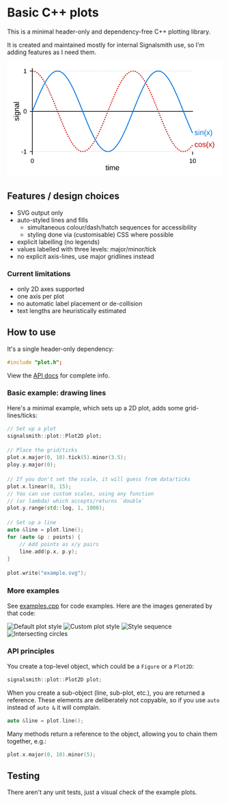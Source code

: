 # Basic C++ plots

This is a minimal header-only and dependency-free C++ plotting library.

It is created and maintained mostly for internal Signalsmith use, so I'm adding features as I need them.

![example plot](doc/examples/default-2d.svg)

## Features / design choices

* SVG output only
* auto-styled lines and fills
	* simultaneous colour/dash/hatch sequences for accessibility
	* styling done via (customisable) CSS where possible
* explicit labelling (no legends)
* values labelled with three levels: major/minor/tick
* no explicit axis-lines, use major gridlines instead

### Current limitations

* only 2D axes supported
* one axis per plot
* no automatic label placement or de-collision
* text lengths are heuristically estimated

## How to use

It's a single header-only dependency:

```cpp
#include "plot.h";
```

View the [API docs](https://signalsmith-audio.co.uk/code/plot/html/group___plots.html) for complete info. 

### Basic example: drawing lines

Here's a minimal example, which sets up a 2D plot, adds some grid-lines/ticks:
```cpp
// Set up a plot
signalsmith::plot::Plot2D plot;

// Place the grid/ticks
plot.x.major(0, 10).tick(5).minor(3.5);
ploy.y.major(0);

// If you don't set the scale, it will guess from data/ticks
plot.x.linear(0, 15);
// You can use custom scales, using any function
// (or lambda) which accepts/returns `double`
plot.y.range(std::log, 1, 1000);

// Set up a line
auto &line = plot.line();
for (auto &p : points) {
	// Add points as x/y pairs
	line.add(p.x, p.y);
}

plot.write("example.svg");
```

### More examples

See [examples.cpp](examples.cpp) for code examples.  Here are the images generated by that code:

![Default plot style](examples/default-2d.svg)
![Custom plot style](examples/custom-2d.svg)
![Style sequence](examples/style-sequence.svg)
![Intersecting circles](examples/filled-circles.svg)

### API principles

You create a top-level object, which could be a `Figure` or a `Plot2D`:
```cpp
signalsmith::plot::Plot2D plot;
```

When you create a sub-object (line, sub-plot, etc.), you are returned a reference.  These elements are deliberately not copyable, so if you use `auto` instead of `auto &` it will complain.
```cpp
auto &line = plot.line();
```

Many methods return a reference to the object, allowing you to chain them together, e.g.:
```cpp
plot.x.major(0, 10).minor(5);
```

## Testing

There aren't any unit tests, just a visual check of the example plots.
